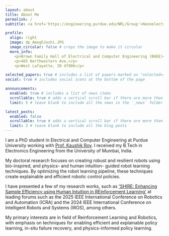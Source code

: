 ```yaml
---
layout: about
title: About Me
permalink: /
subtitle: <a href='https://engineering.purdue.edu/NRL/Group'>Nanoelectronics Research Laboratory (NRL), Purdue University</a>

profile:
  align: right
  image: dp_AmoghJoshi.JPG
  image_circular: false # crops the image to make it circular
  more_info:
    <p>Brown Family Hall of Electrical and Computer Engineering (BHEE)</p>
    <p>465 Northwestern Ave,</p>
    <p>West Lafayette, IN 47906</p>

selected_papers: true # includes a list of papers marked as "selected={true}"
social: true # includes social icons at the bottom of the page

announcements:
  enabled: true # includes a list of news items
  scrollable: true # adds a vertical scroll bar if there are more than 3 news items
  limit: 5 # leave blank to include all the news in the `_news` folder

latest_posts:
  enabled: false
  scrollable: true # adds a vertical scroll bar if there are more than 3 new posts items
  limit: 3 # leave blank to include all the blog posts
---
```


I am a PhD student in Electrical and Computer Engineering at Purdue University working with <a href='https://scholar.google.com/citations?user=to4P8KgAAAAJ&hl=en'>Prof. Kaushik Roy</a>. I received my B.Tech in Electronics Engineering from the University of Mumbai, India.

My doctoral research focuses on creating robust and resilient robots using bio-inspired, and physics- and human intuition- guided robot learning techniques. By optimizing the robot learning pipeline, these techniques create explainable and efficient robotic control policies.

I have presented a few of my research works, such as <a href='https://arxiv.org/abs/2409.09990'>'SHIRE: Enhancing Sample Efficiency using Human Intuition in REinforcement Learning'</a> at leading forums such as the 2025 IEEE International Conference on Robotics and Automation (ICRA) and the 2024 IEEE International Conference on Intelligent Robots and Systems (IROS), among others.

My primary interests are in field of Reinforcement Learning and Robotics, with emphasis on techniques for enabling efficient and explainable policy learning, in-situ failure recovery, and physics-informed policy learning.

<!-- Write your biography here. Tell the world about yourself. Link to your favorite [subreddit](http://reddit.com). You can put a picture in, too. The code is already in, just name your picture `prof_pic.jpg` and put it in the `img/` folder.

Put your address / P.O. box / other info right below your picture. You can also disable any of these elements by editing `profile` property of the YAML header of your `_pages/about.md`. Edit `_bibliography/papers.bib` and Jekyll will render your [publications page](/al-folio/publications/) automatically.

Link to your social media connections, too. This theme is set up to use [Font Awesome icons](https://fontawesome.com/) and [Academicons](https://jpswalsh.github.io/academicons/), like the ones below. Add your Facebook, Twitter, LinkedIn, Google Scholar, or just disable all of them. -->
